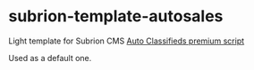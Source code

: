 # subrion-template-autosales
Light template for Subrion CMS [Auto Classifieds premium script](https://subrion.pro/product/autos.html)

Used as a default one.
